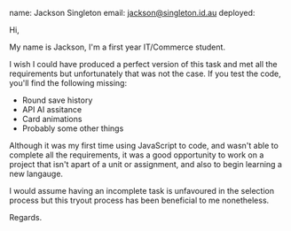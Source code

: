 name: Jackson Singleton
email: jackson@singleton.id.au
deployed: 

Hi,

My name is Jackson, I'm a first year IT/Commerce student.

I wish I could have produced a perfect version of this task and met all the requirements but unfortunately that was not the case.
If you test the code, you'll find the following missing:

- Round save history
- API AI assitance
- Card animations
- Probably some other things

Although it was my first time using JavaScript to code, and wasn't able to complete all the requirements, it was a good opportunity to work on a project that isn't apart of a unit or assignment, and also to begin learning a new langauge.

I would assume having an incomplete task is unfavoured in the selection process but this tryout process has been beneficial to me nonetheless.

Regards.
